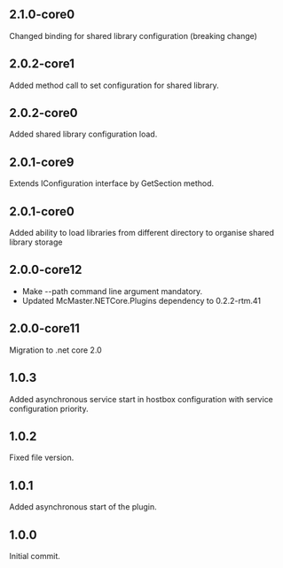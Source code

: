 ﻿## 2.1.0-core0
  Changed binding for shared library configuration (breaking change)

## 2.0.2-core1
  Added method call to set configuration for shared library.
  
## 2.0.2-core0
  Added shared library configuration load.

## 2.0.1-core9
  Extends IConfiguration interface by GetSection method.

## 2.0.1-core0
  Added ability to load libraries from different directory to organise shared library storage
  
## 2.0.0-core12
  * Make --path command line argument mandatory.
  * Updated McMaster.NETCore.Plugins dependency to 0.2.2-rtm.41

## 2.0.0-core11
  Migration to .net core 2.0

## 1.0.3
  Added asynchronous service start in hostbox configuration with service configuration priority.

## 1.0.2
  Fixed file version.

## 1.0.1
  Added asynchronous start of the plugin.

## 1.0.0
  Initial commit.
